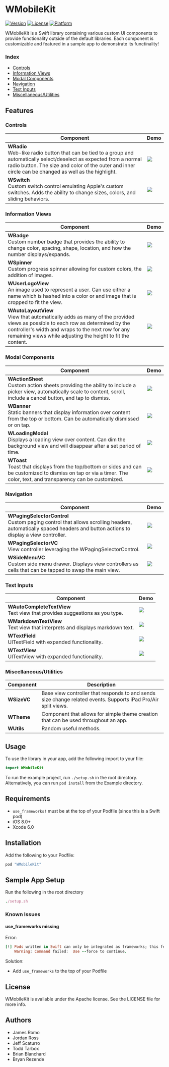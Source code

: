 # WMobileKit

[![Version](https://img.shields.io/cocoapods/v/WMobileKit.svg?style=flat)](http://cocoapods.org/pods/WMobileKit)
[![License](https://img.shields.io/cocoapods/l/WMobileKit.svg?style=flat)](http://cocoapods.org/pods/WMobileKit)
[![Platform](https://img.shields.io/cocoapods/p/WMobileKit.svg?style=flat)](http://cocoapods.org/pods/WMobileKit)

WMobileKit is a Swift library containing various custom UI components to provide functionality outside of the default libraries. Each component is customizable and featured in a sample app to demonstrate its functinality!

### Index
* [Controls](#controls)
* [Information Views](#information-views)
* [Modal Components](#modal-components)
* [Navigation](#navigation)
* [Text Inputs](#text-inputs)
* [Miscellaneous/Utilities](#miscellaneousutilities)

## Features

### Controls
Component | Demo
--- | ---
<b>WRadio</b><br> Web-like radio button that can be tied to a group and automatically select/deselect as expected from a normal radio button. The size and color of the outer and inner circle can be changed as well as the highlight. | <img src="Gifs/WSwitchWRadio.gif">
<b>WSwitch</b><br> Custom switch control emulating Apple's custom switches. Adds the ability to change sizes, colors, and sliding behaviors. | <img src="Gifs/WSwitchWRadio.gif">

### Information Views
Component | Demo
--- | ---
<b>WBadge</b><br> Custom number badge that provides the ability to change color, spacing, shape, location, and how the number displays/expands. | <img src="Gifs/WBadge.gif">
<b>WSpinner</b><br> Custom progress spinner allowing for custom colors, the addition of images.  | <img src="Gifs/WSpinner.gif">
<b>WUserLogoView</b><br> An image used to represent a user. Can use either a name which is hashed into a color or and image that is cropped to fit the view. | <img src="Gifs/WUserLogoView.gif">
<b>WAutoLayoutView</b><br> View that automatically adds as many of the provided views as possible to each row as determined by the controller's width and wraps to the next row for any remaining views while adjusting the height to fit the content. | <img src="Gifs/WAutoLayoutView.gif">

### Modal Components
Component | Demo
--- | ---
<b>WActionSheet</b><br> Custom action sheets providing the ability to include a picker view, automatically scale to content, scroll, include a cancel button, and tap to dismiss. | <img src="Gifs/WActionSheet.gif">
<b>WBanner</b><br>  Static banners that display information over content from the top or bottom. Can be automatically dismissed or on tap. | <img src="Gifs/WBanner.gif">
<b>WLoadingModal</b><br> Displays a loading view over content. Can dim the background view and will disappear after a set period of time. | <img src="Gifs/WLoadingModal.gif">
<b>WToast</b><br> Toast that displays from the top/bottom or sides and can be customized to dismiss on tap or via a timer. The color, text, and transparency can be customized. | <img src="Gifs/WToast.gif">

### Navigation
Component | Demo
--- | ---
<b>WPagingSelectorControl</b><br> Custom paging control that allows scrolling headers, automatically spaced headers and button actions to display a view controller. | <img src="Gifs/WPagingSelectorControl.gif">
<b>WPagingSelectorVC</b><br> View controller leveraging the WPagingSelectorControl. | <img src="Gifs/WPagingSelectorVC.gif">
<b>WSideMenuVC</b><br> Custom side menu drawer. Displays view controllers as cells that can be tapped to swap the main view. | <img src="Gifs/WSideMenuVC.gif">

### Text Inputs
Component | Demo
--- | ---
<b>WAutoCompleteTextView</b><br> Text view that provides suggestions as you type. | <img src="Gifs/WAutoCompleteTextView.gif">
<b>WMarkdownTextView</b><br> Text view that interprets and displays markdown text. | <img src="Gifs/WMarkdownTextView.gif">
<b>WTextField</b><br> UITextField with expanded functionality. | <img src="Gifs/WTextField.gif">
<b>WTextView</b><br> UITextView with expanded functionality. | <img src="Gifs/WTextView.gif">

### Miscellaneous/Utilities
Component | Description
--- | ---
<b>WSizeVC</b><br> | Base view controller that responds to and sends size change related events. Supports iPad Pro/Air split views.  
<b>WTheme</b><br> | Component that allows for simple theme creation that can be used throughout an app.  
<b>WUtils</b><br> | Random useful methods.  

## Usage

To use the library in your app, add the following import to your file:
```swift
import WMobileKit
```

To run the example project, run `./setup.sh` in the root directory.
Alternatively, you can run `pod install` from the Example directory.

## Requirements

 - `use_frameworks!` must be at the top of your Podfile (since this is a Swift pod)
 - iOS 8.0+
 - Xcode 6.0

## Installation

Add the following to your Podfile:
```ruby
pod "WMobileKit"
```

## Sample App Setup

Run the following in the root directory
```ruby
./setup.sh
```

### Known Issues

#### use_frameworks missing

Error:
```ruby
[!] Pods written in Swift can only be integrated as frameworks; this feature is still in beta. Add `use_frameworks!` to your Podfile or target to opt into using it. The Swift Pod being used is: WMobileKit
    Warning: Command failed:  Use --force to continue.
```

Solution:
- Add `use_frameworks` to the top of your Podfile

## License

WMobileKit is available under the Apache license. See the LICENSE file for more info.

## Authors
- James Romo
- Jordan Ross
- Jeff Scaturro
- Todd Tarbox
- Brian Blanchard
- Bryan Rezende
